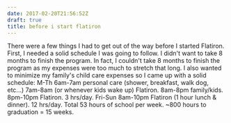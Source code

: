 ```yaml
---
date: 2017-02-20T21:56:52Z
draft: true
title: before i start flatiron
---
```



There were a few things I had to get out of the way before I started Flatiron. First, I needed a solid schedule I was going to follow. I didn't want to take 8 months to finish the program. In fact, I couldn't take 8 months to finish the program as my expenses were too much to stretch that long. I also wanted to minimize my family's child care expenses so I came up with a solid schedule:
M-Th 6am-7am personal care (shower, breakfast, walk dog, etc...) 7am-8am (or whenever kids wake up) Flatiron. 8am-8pm family/kids. 8pm-10pm Flatiron. 3 hrs/day.
Fri-Sun 8am-10pm Flatiron (1 hour lunch & dinner). 12 hrs/day.
Total 53 hours of school per week.
~800 hours to graduation = 15 weeks.
